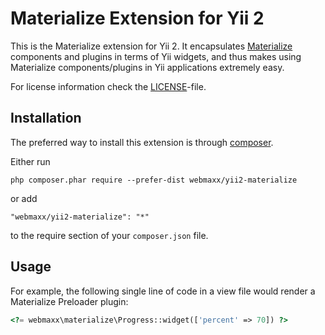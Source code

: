 Materialize Extension for Yii 2
===============================

This is the Materialize extension for Yii 2. It encapsulates [Materialize](http://materializecss.com/) components
and plugins in terms of Yii widgets, and thus makes using Materialize components/plugins
in Yii applications extremely easy.

For license information check the [LICENSE](LICENSE.md)-file.

Installation
------------

The preferred way to install this extension is through [composer](http://getcomposer.org/download/).

Either run

```
php composer.phar require --prefer-dist webmaxx/yii2-materialize
```

or add

```
"webmaxx/yii2-materialize": "*"
```

to the require section of your `composer.json` file.

Usage
----

For example, the following
single line of code in a view file would render a Materialize Preloader plugin:

```php
<?= webmaxx\materialize\Progress::widget(['percent' => 70]) ?>
```

